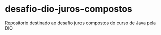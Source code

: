 # desafio-dio-juros-compostos
Repositorio destinado ao desafio juros compostos do curso de Java pela DIO
